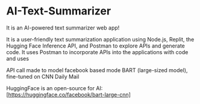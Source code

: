 # AI-Text-Summarizer
It is an AI-powered text summarizer web app!

It is a user-friendly text summarization application using Node.js, Replit, the Hugging Face Inference API, and Postman to explore APIs and generate code.
It uses Postman to incorporate APIs into the applications with code and uses

API call made to model facebook based mode BART (large-sized model), fine-tuned on CNN Daily Mail

HuggingFace is an open-source for AI: [https://huggingface.co/facebook/bart-large-cnn]
